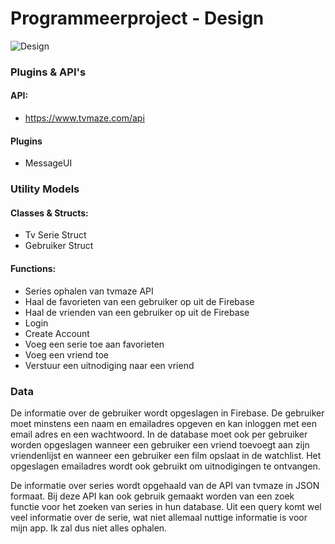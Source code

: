 # Programmeerproject - Design

![Design](https://i.imgur.com/s0mLxN1.png)

### Plugins & API's

#### API:
- https://www.tvmaze.com/api

#### Plugins
- MessageUI

### Utility Models

#### Classes & Structs:
- Tv Serie Struct
- Gebruiker Struct

#### Functions:
- Series ophalen van tvmaze API
- Haal de favorieten van een gebruiker op uit de Firebase
- Haal de vrienden van een gebruiker op uit de Firebase
- Login
- Create Account
- Voeg een serie toe aan favorieten
- Voeg een vriend toe
- Verstuur een uitnodiging naar een vriend

### Data
De informatie over de gebruiker wordt opgeslagen in Firebase. De gebruiker moet minstens een naam en emailadres opgeven en kan inloggen met een email adres en een wachtwoord. In de database moet ook per gebruiker worden opgeslagen wanneer een gebruiker een vriend toevoegt aan zijn vriendenlijst en wanneer een gebruiker een film opslaat in de watchlist. Het opgeslagen emailadres wordt ook gebruikt om uitnodigingen te ontvangen. 

De informatie over series wordt opgehaald van de API van tvmaze in JSON formaat. Bij deze API kan ook gebruik gemaakt worden van een zoek functie voor het zoeken van series in hun database. Uit een query komt wel veel informatie over de serie, wat niet allemaal nuttige informatie is voor mijn app. Ik zal dus niet alles ophalen.
